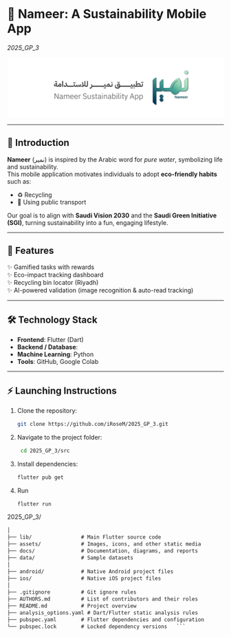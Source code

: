 # 🌱 Nameer: A Sustainability Mobile App  
*2025_GP_3*

![Logo](docs/img/Logo.png)


---

## 📖 Introduction
**Nameer** (نمير) is inspired by the Arabic word for *pure water*, symbolizing life and sustainability.  
This mobile application motivates individuals to adopt **eco-friendly habits** such as:
- ♻️ Recycling  
- 🚶 Using public transport  

Our goal is to align with **Saudi Vision 2030** and the **Saudi Green Initiative (SGI)**, turning sustainability into a fun, engaging lifestyle.  

---

## 🚀 Features
✨ Gamified tasks with rewards  
✨ Eco-impact tracking dashboard  
✨ Recycling bin locator (Riyadh)  
✨ AI-powered validation (image recognition & auto-read tracking)  

---

## 🛠️ Technology Stack
- **Frontend**: Flutter (Dart)  
- **Backend / Database**:  
- **Machine Learning**: Python 
- **Tools**: GitHub, Google Colab  

---

## ⚡ Launching Instructions
1. Clone the repository:
   ```bash
   git clone https://github.com/iRoseM/2025_GP_3.git

2. Navigate to the project folder:
   ```bash
    cd 2025_GP_3/src

3. Install dependencies:
   ```bash
   flutter pub get
4. Run
   ```bash
   flutter run

2025_GP_3/
```
│  
├── lib/                # Main Flutter source code 
├── assets/             # Images, icons, and other static media  
├── docs/               # Documentation, diagrams, and reports  
├── data/               # Sample datasets 
│  
├── android/            # Native Android project files  
├── ios/                # Native iOS project files  
│  
├── .gitignore          # Git ignore rules  
├── AUTHORS.md          # List of contributors and their roles  
├── README.md           # Project overview
├── analysis_options.yaml # Dart/Flutter static analysis rules  
├── pubspec.yaml        # Flutter dependencies and configuration  
└── pubspec.lock        # Locked dependency versions   ```
